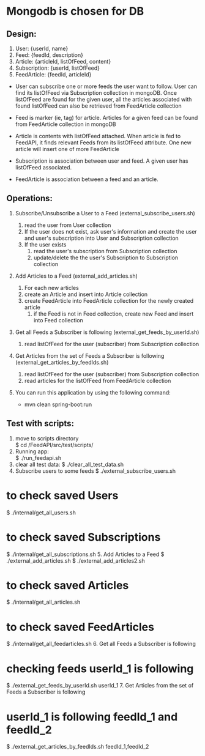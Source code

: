 # Mongodb is chosen for DB

## Design:
1. User: {userId, name}
2. Feed: {feedId, description}
3. Article: {articleId, listOfFeed, content}
4. Subscription: {userId, listOfFeed}
5. FeedArticle: {feedId, articleId} 

- User can subscribe one or more feeds the user want to follow. User can find its listOfFeed via Subscription collection in mongoDB. Once listOfFeed are found for the given user, all the articles associated with found listOfFeed can also be retrieved from FeedArticle collection

- Feed is marker (ie, tag) for article. Articles for a given feed can be found from FeedArticle collection in mongoDB

- Article is contents with listOfFeed attached. When article is fed to FeedAPI, it finds relevant Feeds from its listOfFeed attribute. One new article will insert one of more FeedArticle

- Subscription is association between user and feed. A given user has listOfFeed associated.

- FeedArticle is association between a feed and an article. 


## Operations:

  1. Subscribe/Unsubscribe a User to a Feed
  (external_subscribe_users.sh)
      1. read the user from User collection
      	1. If the user does not exist, ask user's information and create the user and user's subscription into User and Subscription collection
      	1. If the user exists
		      1. read the user's subscription from Subscription collection
		      1. update/delete the the user's Subscription to Subscription collection
      
  2. Add Articles to a Feed
  (external_add_articles.sh)
      1. For each new articles
        1. create an Article and insert into Article collection
        1. create FeedArticle into FeedArticle collection for the newly created article
            1. if the Feed is not in Feed collection, create new Feed and insert into Feed collection
  
  3. Get all Feeds a Subscriber is following
  (external_get_feeds_by_userId.sh)
      1. read listOfFeed for the user (subscriber) from Subscription collection 
  
  4. Get Articles from the set of Feeds a Subscriber is following
  (external_get_articles_by_feedIds.sh)
      1. read listOfFeed for the user (subscriber) from Subscription collection
      1. read articles for the listOfFeed from FeedArticle collection  
	
  5. You can run this application by using the following command:

      - mvn clean spring-boot:run
    
## Test with scripts:
 1. move to scripts directory  
   $ cd /FeedAPI/src/test/scripts/
 2. Running app:   
   $ ./run_feedapi.sh
 3. clear all test data: 
   $ ./clear_all_test_data.sh
 4. Subscribe users to some feeds
   $ ./external_subscribe_users.sh
   # to check saved Users
   $ ./internal/get_all_users.sh 
   # to check saved Subscriptions
   $ ./internal/get_all_subscriptions.sh
 5. Add Articles to a Feed
   $ ./external_add_articles.sh
   $ ./external_add_articles2.sh
   # to check saved Articles
   $ ./internal/get_all_articles.sh 
   # to check saved FeedArticles
   $ ./internal/get_all_feedarticles.sh 
 6. Get all Feeds a Subscriber is following
   # checking feeds userId_1 is following
   $ ./external_get_feeds_by_userId.sh userId_1 
 7. Get Articles from the set of Feeds a Subscriber is following
   # userId_1 is following feedId_1 and feedId_2
   $ ./external_get_articles_by_feedIds.sh feedId_1,feedId_2
    
